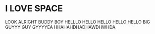 # I LOVE SPACE
LOOK ALRIGHT BUDDY BOY HELLLO HELLO HELLO HELLO HELLO BIG GUYYY GUY GYYYYEA HHAHAHDHADHAWDHWHDA
